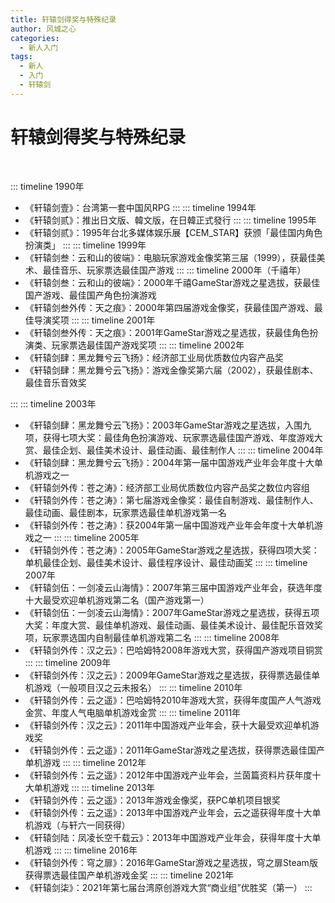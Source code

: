 ```yaml
---
title: 轩辕剑得奖与特殊纪录
author: 风城之心
categories:
  - 新人入门
tags:
  - 新人
  - 入门
  - 轩辕剑
---
```


# 轩辕剑得奖与特殊纪录
<br>

::: timeline 1990年
- 《轩辕剑壹》：台湾第一套中国风RPG
:::
::: timeline 1994年
- 《轩辕剑贰》：推出日文版、韓文版，在日韓正式發行
:::
::: timeline 1995年
- 《轩辕剑贰》：1995年台北多媒体娱乐展【CEM_STAR】获颁「最佳国内角色扮演类」
:::
::: timeline 1999年
- 《轩辕剑叁：云和山的彼端》：电脑玩家游戏金像奖第三届（1999），获最佳美术、最佳音乐、玩家票选最佳国产游戏
:::
::: timeline 2000年（千禧年）
- 《轩辕剑叁：云和山的彼端》：2000年千禧GameStar游戏之星选拔，获最佳国产游戏、最佳国产角色扮演游戏
- 《轩辕剑叁外传：天之痕》：2000年第四届游戏金像奖，获最佳国产游戏、最佳导演奖项
:::
::: timeline 2001年
- 《轩辕剑叁外传：天之痕》：2001年GameStar游戏之星选拔，获最佳角色扮演类、玩家票选最佳国产游戏奖项
:::
::: timeline 2002年
- 《轩辕剑肆：黑龙舞兮云飞扬》：经济部工业局优质数位内容产品奖
- 《轩辕剑肆：黑龙舞兮云飞扬》：游戏金像奖第六届（2002），获最佳剧本、最佳音乐音效奖

:::
::: timeline 2003年
- 《轩辕剑肆：黑龙舞兮云飞扬》：2003年GameStar游戏之星选拔，入围九项，获得七项大奖：最佳角色扮演游戏、玩家票选最佳国产游戏、年度游戏大赏、最佳企划、最佳美术设计、最佳动画、最佳制作人
:::
::: timeline 2004年
- 《轩辕剑肆：黑龙舞兮云飞扬》：2004年第一届中国游戏产业年会年度十大单机游戏之一
- 《轩辕剑外传：苍之涛》：经济部工业局优质数位内容产品奖之数位内容组
- 《轩辕剑外传：苍之涛》：第七届游戏金像奖：最佳自制游戏、最佳制作人、最佳动画、最佳剧本，玩家票选最佳单机游戏第一名
- 《轩辕剑外传：苍之涛》：获2004年第一届中国游戏产业年会年度十大单机游戏之一
:::
::: timeline 2005年
- 《轩辕剑外传：苍之涛》：2005年GameStar游戏之星选拔，获得四项大奖：单机最佳企划、最佳美术设计、最佳程序设计、最佳动画奖
:::
::: timeline 2007年
- 《轩辕剑伍：一剑凌云山海情》：2007年第三届中国游戏产业年会，获选年度十大最受欢迎单机游戏第二名（国产游戏第一）
- 《轩辕剑伍：一剑凌云山海情》：2007年GameStar游戏之星选拔，获得五项大奖：年度大赏、最佳单机游戏、最佳动画、最佳美术设计、最佳配乐音效奖项，玩家票选国内自制最佳单机游戏第二名
:::
::: timeline 2008年
- 《轩辕剑外传：汉之云》：巴哈姆特2008年游戏大赏，获得国产游戏项目铜赏
:::
::: timeline 2009年
- 《轩辕剑外传：汉之云》：2009年GameStar游戏之星选拔，获得票选最佳单机游戏（一般项目汉之云未报名）
:::
::: timeline 2010年
- 《轩辕剑外传：云之遥》：巴哈姆特2010年游戏大赏，获得年度国产人气游戏金赏、年度人气电脑单机游戏金赏
:::
::: timeline 2011年
- 《轩辕剑外传：汉之云》：2011年中国游戏产业年会，获十大最受欢迎单机游戏奖
- 《轩辕剑外传：云之遥》：2011年GameStar游戏之星选拔，获得票选最佳国产单机游戏
:::
::: timeline 2012年
- 《轩辕剑外传：云之遥》：2012年中国游戏产业年会，兰茵篇资料片获年度十大单机游戏
:::
::: timeline 2013年
- 《轩辕剑外传：云之遥》：2013年游戏金像奖，获PC单机项目银奖
- 《轩辕剑外传：云之遥》：2013年中国游戏产业年会，云之遥获得年度十大单机游戏（与轩六一同获得）
- 《轩辕剑陆：凤凌长空千载云》：2013年中国游戏产业年会，获得年度十大单机游戏
:::
::: timeline 2016年
- 《轩辕剑外传：穹之扉》：2016年GameStar游戏之星选拔，穹之扉Steam版获得票选最佳国产单机游戏金奖
:::
::: timeline 2021年
- 《轩辕剑柒》：2021年第七届台湾原创游戏大赏“商业组”优胜奖（第一）
:::